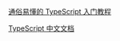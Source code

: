 [通俗易懂的 TypeScript 入门教程](https://mp.weixin.qq.com/s?__biz=MzAxODE2MjM1MA==&mid=2651559174&idx=1&sn=14423a26e283247fd677f85e05f54c51&chksm=802542c7b752cbd14445a3cd154bba10df51bdc97eae9be4479a4694911d4bc63f7292d12109&scene=126&sessionid=1591596370&key=b19b8b95a611340a642f51f0642817d9abc68e53654699b9c02640474943b66e83b39dc555c5689ef76bee4b1e417bec5a593e5a085cd9bf7f8e5610c9f073651b7e34379e4d5160678ff570fd13dbbc&ascene=1&uin=MjEwNzg0ODc4Mg%3D%3D&devicetype=Windows+10+x64&version=62090070&lang=zh_CN&exportkey=AwqQmnuAoioeJ60Y2QSxyzU%3D&pass_ticket=WsIOxnHRiMHtAlaCZlSEwUSKSMrb5InU5RO0eze%2FAWOzChDIfD6Uu2NK6ixupElG)

[TypeScript 中文文档](https://www.tslang.cn/index.html)